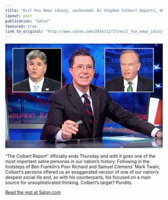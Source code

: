 ```yaml
---
title: "Evil Fox News idiocy, unchecked: As Stephen Colbert departs, demented loons set to run free"
layout: post
publication: "Salon"
featured: true
link_to_original: "http://www.salon.com/2014/12/17/evil_fox_news_idiocy_unchecked_as_stephen_colbert_departs_demented_loons_set_to_run_free/#"
---
```

![](/assets/img/hannity_colbert_oreilly.jpg)

“The Colbert Report” officially ends Thursday and with it goes one of the most important satire personas in our nation’s history.  Following in the footsteps of Ben Franklin’s Poor Richard and Samuel Clemens’ Mark Twain, Colbert’s persona offered us an exaggerated version of one of our nation’s deepest social ills and, as with his counterparts, his focused on a main source for unsophisticated thinking.  Colbert’s target? Pundits.

[Read the rest at Salon.com](http://www.salon.com/2014/12/17/evil_fox_news_idiocy_unchecked_as_stephen_colbert_departs_demented_loons_set_to_run_free/#)
